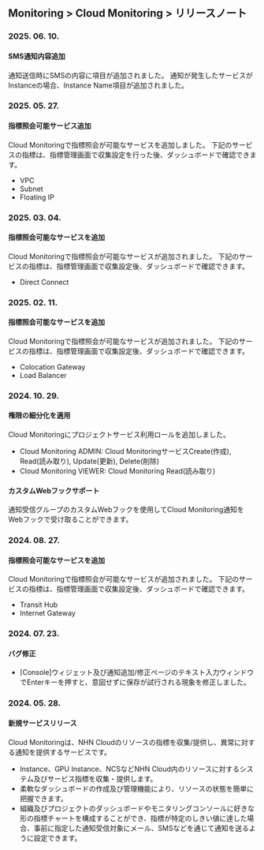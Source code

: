 ## Monitoring > Cloud Monitoring > リリースノート

### 2025. 06. 10.

#### SMS通知内容追加

通知送信時にSMSの内容に項目が追加されました。
通知が発生したサービスがInstanceの場合、Instance Name項目が追加されました。

### 2025. 05. 27.

#### 指標照会可能サービス追加

Cloud Monitoringで指標照会が可能なサービスを追加しました。
下記のサービスの指標は、指標管理画面で収集設定を行った後、ダッシュボードで確認できます。

* VPC
* Subnet
* Floating IP

### 2025. 03. 04.

#### 指標照会可能なサービスを追加

Cloud Monitoringで指標照会が可能なサービスが追加されました。
下記のサービスの指標は、指標管理画面で収集設定後、ダッシュボードで確認できます。

* Direct Connect

### 2025. 02. 11.

#### 指標照会可能なサービスを追加

Cloud Monitoringで指標照会が可能なサービスが追加されました。
下記のサービスの指標は、指標管理画面で収集設定後、ダッシュボードで確認できます。

* Colocation Gateway
* Load Balancer

### 2024. 10. 29.

#### 権限の細分化を適用
Cloud Monitoringにプロジェクトサービス利用ロールを追加しました。

* Cloud Monitoring ADMIN: Cloud MonitoringサービスCreate(作成), Read(読み取り), Update(更新), Delete(削除)
* Cloud Monitoring VIEWER: Cloud Monitoring Read(読み取り)

#### カスタムWebフックサポート
通知受信グループのカスタムWebフックを使用してCloud Monitoring通知をWebフックで受け取ることができます。

### 2024. 08. 27.

#### 指標照会可能なサービスを追加

Cloud Monitoringで指標照会が可能なサービスが追加されました。 
下記のサービスの指標は、指標管理画面で収集設定後、ダッシュボードで確認できます。

* Transit Hub
* Internet Gateway

### 2024. 07. 23.

#### バグ修正
* [Console]ウィジェット及び通知追加/修正ページのテキスト入力ウィンドウでEnterキーを押すと、意図せずに保存が試行される現象を修正しました。

### 2024. 05. 28.

#### 新規サービスリリース
Cloud Monitoringは、NHN Cloudのリソースの指標を収集/提供し、異常に対する通知を提供するサービスです。

* Instance、GPU Instance、NCSなどNHN Cloud内のリソースに対するシステム及びサービス指標を収集・提供します。
* 柔軟なダッシュボードの作成及び管理機能により、リソースの状態を簡単に把握できます。
* 組織及びプロジェクトのダッシュボードやモニタリングコンソールに好きな形の指標チャートを構成することができ、指標が特定のしきい値に達した場合、事前に指定した通知受信対象にメール、SMSなどを通じて通知を送るように設定できます。
